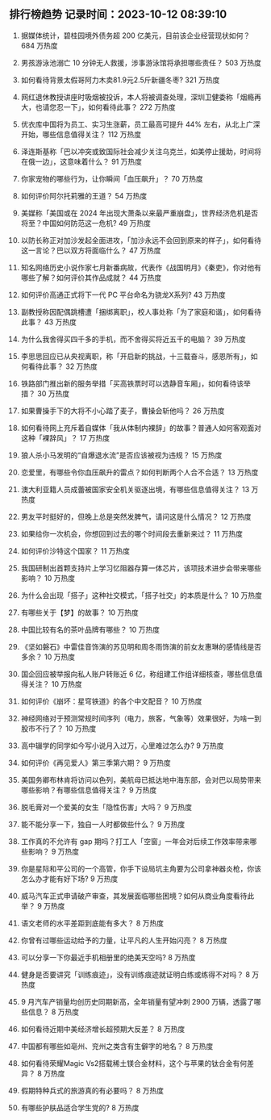 
## 排行榜趋势 记录时间：2023-10-12 08:39:10
  
  1. 据媒体统计，碧桂园境外债务超 200 亿美元，目前该企业经营现状如何？ 684 万热度
    
  2. 男孩游泳池溺亡 10 分钟无人救援，涉事游泳馆将承担哪些责任？ 503 万热度
    
  3. 如何看待背景太假哥阿力木卖81.9元2.5斤新疆冬枣? 321 万热度
    
  4. 网红退休教授讲座时吸烟被投诉，本人将被调查处理，深圳卫健委称「烟瘾再大，也请您忍一下」，如何看待此事？ 272 万热度
    
  5. 优衣库中国将为员工、实习生涨薪，员工最高可提升 44% 左右，从北上广深开始，哪些信息值得关注？ 112 万热度
    
  6. 泽连斯基称「巴以冲突或致国际社会减少关注乌克兰，如美停止援助，时间将在俄一边」，这意味着什么？ 91 万热度
    
  7. 你家宠物的哪些行为，让你瞬间「血压飙升」？ 70 万热度
    
  8. 如何评价阿尔托莉雅的王道？ 54 万热度
    
  9. 美媒称「美国或在 2024 年出现大萧条以来最严重崩盘」，世界经济危机是否将至？中国如何防范这一危机? 49 万热度
    
  10. 以防长称正对加沙发起全面进攻，「加沙永远不会回到原来的样子」，如何看待这一言论？巴以双方将面临什么？ 47 万热度
    
  11. 知名网络历史小说作家七月新番病故，代表作《战国明月》《秦吏》，你对他有哪些了解？如何评价其作品成就？ 44 万热度
    
  12. 如何评价高通正式将下一代 PC 平台命名为骁龙X系列? 43 万热度
    
  13. 副教授称因配偶跳槽遭「捆绑离职」，校人事处称「为了家庭和谐」，如何看待此事？ 43 万热度
    
  14. 为什么我舍得买四千多的手机，而不舍得买将近五千的电脑？ 39 万热度
    
  15. 李思思回应已从央视离职，称「开启新的挑战，十三载奋斗，感恩所有」，如何看待此事？ 32 万热度
    
  16. 铁路部门推出新的服务举措「买高铁票时可以选静音车厢」，如何看待该举措？ 30 万热度
    
  17. 如果曹操手下的大将不小心踏了麦子，曹操会斩他吗？ 26 万热度
    
  18. 如何看待网上充斥着自媒体「我从体制内裸辞」的故事？普通人如何客观面对这种「裸辞风」？ 17 万热度
    
  19. 狼人杀小马发明的“自爆退水流”是否应该被视为违规？ 15 万热度
    
  20. 恋爱里，有哪些令你血压飙升的雷点？如何判断两个人合不合适？ 13 万热度
    
  21. 澳大利亚籍人员成蕾被国家安全机关驱逐出境，有哪些信息值得关注？ 13 万热度
    
  22. 男友平时挺好的，但晚上总是突然发脾气，请问这是什么情况？ 12 万热度
    
  23. 如果给你一次机会，你想回到过去的哪个时间段去重新来过？ 11 万热度
    
  24. 如何评价沙特这个国家？ 11 万热度
    
  25. 我国研制出首颗支持片上学习忆阻器存算一体芯片，该项技术进步会带来哪些影响？ 10 万热度
    
  26. 为什么会出现「搭子」这种社交模式，「搭子社交」的本质是什么？ 10 万热度
    
  27. 有哪些关于【梦】的故事？ 10 万热度
    
  28. 中国比较有名的茶叶品牌有哪些？ 10 万热度
    
  29. 《坚如磐石》中雷佳音饰演的苏见明和周冬雨饰演的前女友惠琳的感情线是否多余？ 10 万热度
    
  30. 国企回应被举报向私人账户转账近 6 亿，称组建工作组详细核查，哪些信息值得关注？ 10 万热度
    
  31. 如何评价《崩坏：星穹铁道》的各个中文配音？ 10 万热度
    
  32. 神经网络对于预测常规时间序列（电力，旅客，气象等）效果很好，为啥一到股市不行了？ 10 万热度
    
  33. 高中辍学的同学如今写小说月入过万，心里难过怎么办? 9 万热度
    
  34. 如何评价《再见爱人》第三季第六期？ 9 万热度
    
  35. 美国务卿布林肯将访问以色列，美航母已抵达地中海东部，会对巴以局势带来哪些影响？有哪些信息值得关注？ 9 万热度
    
  36. 脱毛膏对一个爱美的女生「隐性伤害」大吗？ 9 万热度
    
  37. 能不能分享一下，独自一人时都做些什么？ 9 万热度
    
  38. 工作真的不允许有 gap 期吗？打工人「空窗」一年会对后续工作效率带来哪些影响？ 9 万热度
    
  39. 你是星际和平公司的一个高管，你手下设局坑主角要为公司拿神器炎枪，你该怎么办才能有好下场? 9 万热度
    
  40. 威马汽车正式申请破产审查，其发展面临哪些困境？如何从商业角度看待此举？ 9 万热度
    
  41. 语文老师的水平差距到底能有多大？ 8 万热度
    
  42. 你曾有过哪些运动给予的力量，让平凡的人生开始闪亮？ 8 万热度
    
  43. 可以分享一下你最近手机相册里的绝美天空吗? 8 万热度
    
  44. 健身是否要讲究「训练痕迹」，没有训练痕迹就证明白练或练得不对吗？ 8 万热度
    
  45. 9 月汽车产销量均创历史同期新高，全年销量有望冲刺 2900 万辆，透露了哪些信息？ 8 万热度
    
  46. 如何看待近期中美经济增长超预期大反差？ 8 万热度
    
  47. 中国都有哪些如亳州、兖州之类含有生僻字的地名？ 8 万热度
    
  48. 如何看待荣耀Magic Vs2搭载稀土镁合金材料，这个与苹果的钛合金有何差异？ 8 万热度
    
  49. 假期特种兵式的旅游真的有必要吗？ 8 万热度
    
  50. 有哪些护肤品适合学生党的? 8 万热度
    